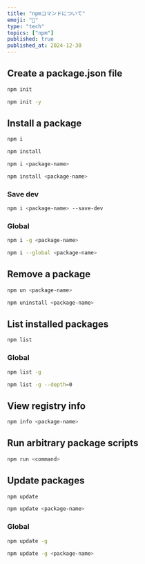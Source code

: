 ```yaml
---
title: "npmコマンドについて"
emoji: "🚀"
type: "tech"
topics: ["npm"]
published: true
published_at: 2024-12-30
---
```


## Create a package.json file

```bash
npm init
```

```bash
npm init -y
```

## Install a package

```bash
npm i
```

```bash
npm install
```

```bash
npm i <package-name>
```

```bash
npm install <package-name>
```

### Save dev

```bash
npm i <package-name> --save-dev
```

### Global

```bash
npm i -g <package-name>
```

```bash
npm i --global <package-name>
```

## Remove a package

```bash
npm un <package-name>
```

```bash
npm uninstall <package-name>
```

## List installed packages

```bash
npm list
```

### Global

```bash
npm list -g
```

```bash
npm list -g --depth=0
```

## View registry info

```bash
npm info <package-name>
```

## Run arbitrary package scripts

```bash
npm run <command>
```

## Update packages

```bash
npm update
```

```bash
npm update <package-name>
```

### Global

```bash
npm update -g
```

```bash
npm update -g <package-name>
```
